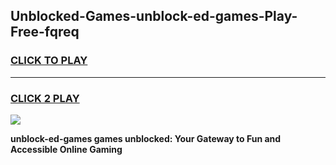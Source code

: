
## Unblocked-Games-unblock-ed-games-Play-Free-fqreq
<h3>
<a href="https://premium76.site?title=unblock-ed-games&ref=23A">CLICK TO PLAY</a></h3>
<hr>

<h3>
<a href="https://premium76.site?title=unblock-ed-games&ref=23A">CLICK 2 PLAY</a>
  
</h3>

<a href="https://premium76.site?title=unblock-ed-games&ref=23A"><img src="https://clearcache.store/games.png"></a>


**unblock-ed-games games unblocked: Your Gateway to Fun and Accessible Online Gaming**
